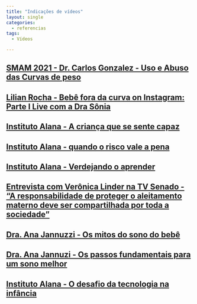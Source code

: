 ```yaml
---
title: "Indicações de vídeos"
layout: single
categories:
  - referencias
tags:
  - Vídeos

---
```


## [SMAM 2021 - Dr. Carlos Gonzalez - Uso e Abuso das Curvas de peso](https://www.youtube.com/watch?v=AO2mKaem1j0)

## [Lilian Rocha - Bebê fora da curva on Instagram: Parte I  Live com a Dra Sônia](https://www.instagram.com/tv/CdzJi8sp9Ed/?igshid=MzRlODBiNWFlZA==)

## [Instituto Alana - A criança que se sente capaz](https://www.youtube.com/watch?v=viEiCB5zFGM)

## [Instituto Alana - quando o risco vale a pena](https://www.youtube.com/watch?v=DCULd07RzpQ)

## [Instituto Alana - Verdejando o aprender](https://www.youtube.com/watch?v=RVtV6V4_mp8)

## [Entrevista com Verônica Linder na TV Senado - “A responsabilidade de proteger o aleitamento materno deve ser compartilhada por toda a sociedade”](https://www.youtube.com/watch?v=qdhVzg-r4A4)

## [Dra. Ana Jannuzzi - Os mitos do sono do bebê](https://www.youtube.com/watch?v=rnIylEMef28)

## [Dra. Ana Jannuzi - Os passos fundamentais para um sono melhor](https://www.youtube.com/watch?v=6C_bhrrn-wo)

## [Instituto Alana - O desafio da tecnologia na infância](https://www.youtube.com/watch?v=hmUKOV7HpxM&t=4s)